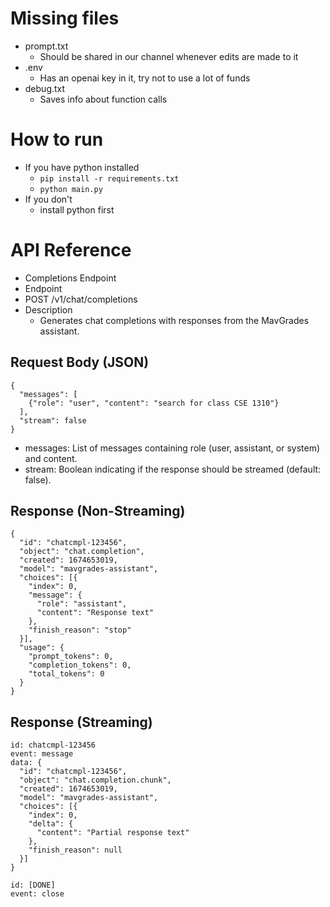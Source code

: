 # Missing files
- prompt.txt
    - Should be shared in our channel whenever edits are made to it
- .env
    - Has an openai key in it, try not to use a lot of funds 
- debug.txt
    - Saves info about function calls

# How to run
- If you have python installed
    - `pip install -r requirements.txt`
    - `python main.py`
- If you don't
    - install python first

# API Reference
- Completions Endpoint
- Endpoint
- POST /v1/chat/completions
- Description
    - Generates chat completions with responses from the MavGrades assistant.
## Request Body (JSON)
```
{
  "messages": [
    {"role": "user", "content": "search for class CSE 1310"}
  ],
  "stream": false
}
```
- messages: List of messages containing role (user, assistant, or system) and content.
- stream: Boolean indicating if the response should be streamed (default: false).
## Response (Non-Streaming)
```
{
  "id": "chatcmpl-123456",
  "object": "chat.completion",
  "created": 1674653019,
  "model": "mavgrades-assistant",
  "choices": [{
    "index": 0,
    "message": {
      "role": "assistant",
      "content": "Response text"
    },
    "finish_reason": "stop"
  }],
  "usage": {
    "prompt_tokens": 0,
    "completion_tokens": 0,
    "total_tokens": 0
  }
}
```
## Response (Streaming)
```
id: chatcmpl-123456
event: message
data: {
  "id": "chatcmpl-123456",
  "object": "chat.completion.chunk",
  "created": 1674653019,
  "model": "mavgrades-assistant",
  "choices": [{
    "index": 0,
    "delta": {
      "content": "Partial response text"
    },
    "finish_reason": null
  }]
}

id: [DONE]
event: close
```